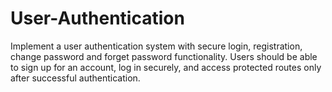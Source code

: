 # User-Authentication
Implement a user authentication system with secure login, registration, change password and forget password functionality. Users should be able to sign up for an account, log in securely, and access protected routes only after successful authentication. 
